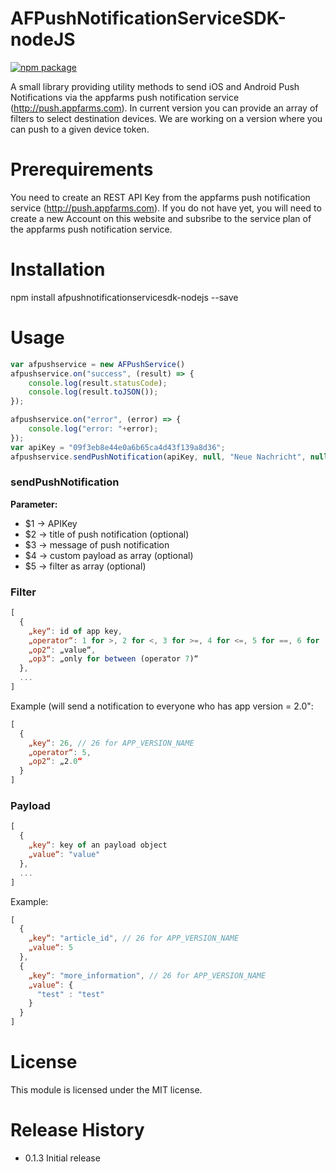 AFPushNotificationServiceSDK-nodeJS
=========

[![npm package](https://nodei.co/npm/afpushnotificationservicesdk-nodejs.png?downloads=true&downloadRank=true&stars=true)](https://www.npmjs.com/package/afpushnotificationservicesdk-nodejs)

A small library providing utility methods to send iOS and Android Push Notifications via the appfarms push notification service (http://push.appfarms.com). In current version you can provide an array of filters to select destination devices. We are working on a version where you can push to a given device token.

# Prerequirements
You need to create an REST API Key from the appfarms push notification service (http://push.appfarms.com). If you do not have yet, you will
need to create a new Account on this website and subsribe to the service plan of the appfarms push notification service.

# Installation

  npm install afpushnotificationservicesdk-nodejs --save

# Usage
```javascript
var afpushservice = new AFPushService()
afpushservice.on("success", (result) => {
    console.log(result.statusCode);
    console.log(result.toJSON());
});

afpushservice.on("error", (error) => {
    console.log("error: "+error);
});
var apiKey = "09f3eb8e44e0a6b65ca4d43f139a8d36";
afpushservice.sendPushNotification(apiKey, null, "Neue Nachricht", null, null);
```

### sendPushNotification
__Parameter:__
+ $1 -> APIKey
+ $2 -> title of push notification (optional)
+ $3 -> message of push notification
+ $4 -> custom payload as array (optional)
+ $5 -> filter as array (optional)

### Filter
```js
[
  {
    „key“: id of app key,
    „operator“: 1 for >, 2 for <, 3 for >=, 4 for <=, 5 for ==, 6 for !=, 7 for between, 8 for like,
    „op2“: „value“,
    „op3“: „only for between (operator 7)“
  },
  ...
]
```
Example (will send a notification to everyone who has app version = 2.0":
```js
[
  {
    „key“: 26, // 26 for APP_VERSION_NAME
    „operator“: 5,
    „op2“: „2.0“
  }
]
```

### Payload

```js
[
  {
    „key“: key of an payload object
    „value“: "value" 
  },
  ...
]
```
Example:
```js
[
  {
    „key“: "article_id", // 26 for APP_VERSION_NAME
    „value“: 5
  },
  {
    „key“: "more_information", // 26 for APP_VERSION_NAME
    „value“: {
      "test" : "test"
    }
  }
]
```

# License

This module is licensed under the MIT license.

# Release History

* 0.1.3 Initial release